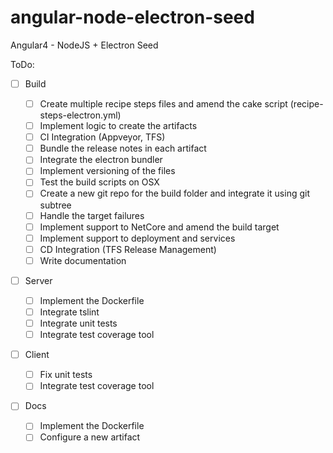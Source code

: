 # angular-node-electron-seed
Angular4 - NodeJS + Electron Seed

ToDo:

-[ ] Build

    - [ ] Create multiple recipe steps files and amend the cake script (recipe-steps-electron.yml)
    - [ ] Implement logic to create the artifacts
    - [ ] CI Integration (Appveyor, TFS)
    - [ ] Bundle the release notes in each artifact
    - [ ] Integrate the electron bundler
    - [ ] Implement versioning of the files
    - [ ] Test the build scripts on OSX
    - [ ] Create a new git repo for the build folder and integrate it using git subtree
    - [ ] Handle the target failures
    - [ ] Implement support to NetCore and amend the build target
    - [ ] Implement support to deployment and services
    - [ ] CD Integration (TFS Release Management)
    - [ ] Write documentation

-[ ] Server

    - [ ] Implement the Dockerfile
    - [ ] Integrate tslint
    - [ ] Integrate unit tests
    - [ ] Integrate test coverage tool

-[ ] Client

    - [ ] Fix unit tests
    - [ ] Integrate test coverage tool

-[ ] Docs

    - [ ] Implement the Dockerfile
    - [ ] Configure a new artifact
